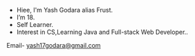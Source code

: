 - Hiee, I'm Yash Godara alias Frust.
- I’m 18.
- Self Learner.
- Interest in CS,Learning Java and Full-stack Web Developer..




Email- 
yash17godara@gmail.com


<!---
y17godara/y17godara is a ✨ special ✨ repository because its `README.md` (this file) appears on your GitHub profile.
You can click the Preview link to take a look at your changes.
--->
